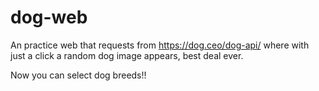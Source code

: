 # dog-web
An practice web that requests from https://dog.ceo/dog-api/ where with just a click a random dog image appears, best deal ever. 

Now you can select dog breeds!!
